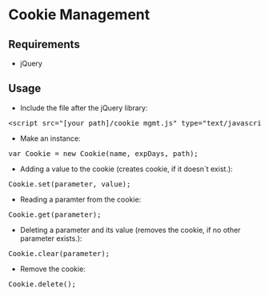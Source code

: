 
# Cookie Management

## Requirements

- jQuery

## Usage

- Include the file after the jQuery library:
<pre>&lt;script src="[your_path]/cookie_mgmt.js" type="text/javascript">&lt;/script></pre>
- Make an instance:
<pre>var Cookie = new Cookie(name, expDays, path);</pre>
- Adding a value to the cookie (creates cookie, if it doesn´t exist.):
<pre>Cookie.set(parameter, value);</pre>
- Reading a paramter from the cookie:
<pre>Cookie.get(parameter);</pre>
- Deleting a parameter and its value (removes the cookie, if no other parameter exists.):
<pre>Cookie.clear(parameter);</pre>
- Remove the cookie:
<pre>Cookie.delete();</pre>
